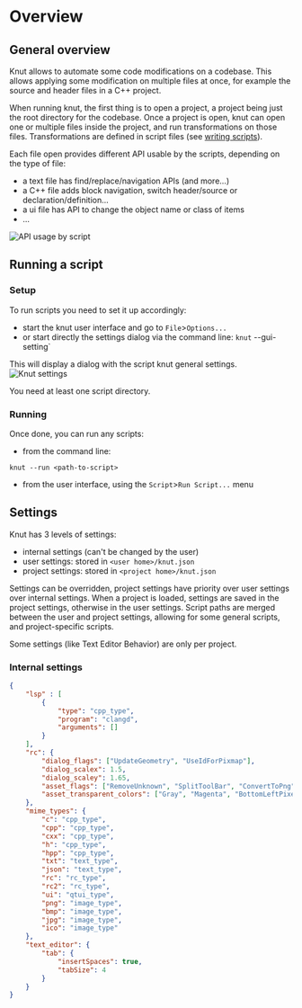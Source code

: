 # Overview

## General overview

Knut allows to automate some code modifications on a codebase. This allows applying some modification on multiple files at once, for example the source and header files in a C++ project.

When running knut, the first thing is to open a project, a project being just the root directory for the codebase. Once a project is open, knut can open one or multiple files inside the project, and run transformations on those files. Transformations are defined in script files (see [writing scripts](script.md)).

Each file open provides different API usable by the scripts, depending on the type of file:

- a text file has find/replace/navigation APIs (and more...)
- a C++ file adds block navigation, switch header/source or declaration/definition...
- a ui file has API to change the object name or class of items
- ...

![API usage by script](../assets/overview.svg)

## Running a script

### Setup

To run scripts you need to set it up accordingly:

- start the knut user interface and go to `File`>`Options...`
- or start directly the settings dialog via the command line: `knut` --gui-setting`

This will display a dialog with the script knut general settings.
![Knut settings](overview-settings.png)

You need at least one script directory.

### Running

Once done, you can run any scripts:

- from the command line:

```
knut --run <path-to-script>
```
- from the user interface, using the `Script`>`Run Script...` menu

## Settings

Knut has 3 levels of settings:

- internal settings (can't be changed by the user)
- user settings: stored in `<user home>/knut.json`
- project settings: stored in `<project home>/knut.json`

Settings can be overridden, project settings have priority over user settings over internal settings. When a project is loaded, settings are saved in the project settings, otherwise in the user settings.
Script paths are merged between the user and project settings, allowing for some general scripts, and project-specific scripts.

Some settings (like Text Editor Behavior) are only per project.

### Internal settings

```json
{
    "lsp" : [
        {
            "type": "cpp_type",
            "program": "clangd",
            "arguments": []
        }
    ],
    "rc": {
        "dialog_flags": ["UpdateGeometry", "UseIdForPixmap"],
        "dialog_scalex": 1.5,
        "dialog_scaley": 1.65,
        "asset_flags": ["RemoveUnknown", "SplitToolBar", "ConvertToPng"],
        "asset_transparent_colors": ["Gray", "Magenta", "BottomLeftPixel"]
    },
    "mime_types": {
        "c": "cpp_type",
        "cpp": "cpp_type",
        "cxx": "cpp_type",
        "h": "cpp_type",
        "hpp": "cpp_type",
        "txt": "text_type",
        "json": "text_type",
        "rc": "rc_type",
        "rc2": "rc_type",
        "ui": "qtui_type",
        "png": "image_type",
        "bmp": "image_type",
        "jpg": "image_type",
        "ico": "image_type"
    },
    "text_editor": {
        "tab": {
            "insertSpaces": true,
            "tabSize": 4
        }
    }
}
```
